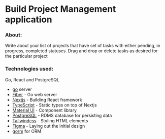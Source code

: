 # **Build Project Management application**
### **About:**
Write about your list of projects that have set of tasks with either pending, in progress, completed statuses. Drag and drop or delete tasks as desired for the particular project
### **Technologies used:**
Go, React and PostgreSQL

- [go](https://go.dev/) server
- [Fiber](https://gofiber.io/) - Go web server
- [Nextjs](https://nextjs.org/) - Building React framework 
- [TypeScript](https://www.typescriptlang.org/) - Static types on top of Nextjs
- [Material UI](https://mui.com/) - Component library
- [PostgreSQL](https://www.postgresql.org/) - RDMS database for persisting data
- [Tailwindcss](https://tailwindcss.com/) - Styling HTML elements
- [Figma](https://www.figma.com/) - Laying out the initial design
- [gorm](https://gorm.io/) for ORM
